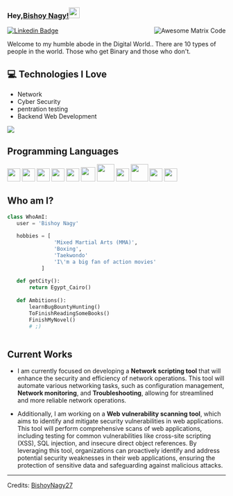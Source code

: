 
### Hey,[Bishoy Nagy!](https://www.facebook.com/bishoy.nagy.27/)<img src="https://media.giphy.com/media/hvRJCLFzcasrR4ia7z/giphy.gif" width="25px">


<img src = 'https://github.com/MarikIshtar007/MarikIshtar007/blob/master/images/matrix.gif' alt = 'Awesome Matrix Code' align='right'/>

[![Linkedin Badge](https://img.shields.io/badge/-BishoyNagy-blue?style=flat-square&logo=Linkedin&logoColor=white&link=https://www.linkedin.com/in/haany-ali)](https://www.linkedin.com/in/bishoy-nagy-08539b1b6/)


Welcome to my humble abode in the Digital World.. There are 10 types of people in the world. Those who get Binary and those who don't.

## :computer: Technologies I Love
* Network
* Cyber Security
* pentration testing
* Backend Web Development

<img src = "https://github-readme-stats.vercel.app/api/top-langs/?username=MarikIshtar007&layout=compact">

## Programming Languages
 <img src = 'https://github.com/MarikIshtar007/MarikIshtar007/blob/master/images/cpp.svg' width='30'/>  <img src = 'https://github.com/MarikIshtar007/MarikIshtar007/blob/master/images/python2.png' height='30'/>  <img src = 'https://github.com/MarikIshtar007/MarikIshtar007/blob/master/images/html.svg' width='30'/> <img src = 'https://github.com/MarikIshtar007/MarikIshtar007/blob/master/images/css.svg' width='30'/> <img src = 'https://github.com/MarikIshtar007/MarikIshtar007/blob/master/images/js.svg' width='30'/> <img src = 'https://github.com/MarikIshtar007/MarikIshtar007/blob/master/images/bootstrap.svg' width='33'/> <img src = 'https://github.com/MarikIshtar007/MarikIshtar007/blob/master/images/django.svg' height='40'/> <img src = 'https://github.com/MarikIshtar007/MarikIshtar007/blob/master/images/flask.png' width='30'/> <img src = 'https://github.com/MarikIshtar007/MarikIshtar007/blob/master/images/php.svg' width='40'/>
 <img src = 'https://github.com/MarikIshtar007/MarikIshtar007/blob/master/images/sql.svg' width='30'/> <img src = 'https://github.com/MarikIshtar007/MarikIshtar007/blob/master/images/git.svg' width='30'/>
 
 ## Who am I?
 ```python
 class WhoAmI:
 	user = 'Bishoy Nagy'
	
	hobbies = [
				'Mixed Martial Arts (MMA)',
				'Boxing',
				'Taekwondo'
				'I\'m a big fan of action movies'
			]
	
	def getCity():
		return Egypt_Cairo()
	
	def Ambitions():
		learnBugBountyHunting()
		ToFinishReadingSomeBooks()
		FinishMyNovel()
		# ;)
	
 ```
 
## Current Works
 * I am currently focused on developing a **Network scripting tool** that will enhance the security and efficiency of network operations. This tool will automate various networking tasks, such as configuration management,
**Network monitoring**, and **Troubleshooting**, allowing for streamlined and more reliable network operations.

 * Additionally, I am working on a **Web vulnerability scanning tool**, which aims to identify and mitigate security vulnerabilities in web applications. This tool will perform comprehensive scans of web applications, including testing for common vulnerabilities like cross-site scripting (XSS), SQL injection, and insecure direct object references. By leveraging this tool, organizations can proactively identify and address potential security weaknesses in their web applications, ensuring the protection of sensitive data and safeguarding against malicious attacks.



 
 -------
Credits: [BishoyNagy27](https://github.com/BishoyNagy27)
